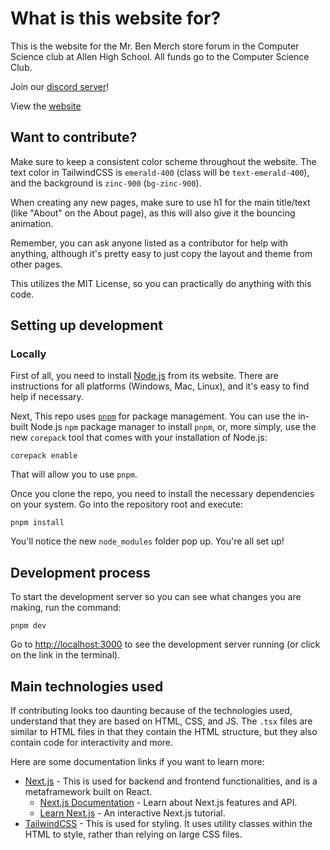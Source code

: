 # What is this website for?

This is the website for the Mr. Ben Merch store forum in the Computer Science club at Allen High School. All funds go to the Computer Science Club.

Join our [discord server](https://discord.gg/E8NzVDaAS9)!

View the [website](https://mr-bens-merch-store.vercel.app/)

## Want to contribute?

Make sure to keep a consistent color scheme throughout the website. The text color in TailwindCSS is `emerald-400` (class will be `text-emerald-400`), and the background is `zinc-900` (`bg-zinc-900`).

When creating any new pages, make sure to use h1 for the main title/text (like "About" on the About page), as this will also give it the bouncing animation.

Remember, you can ask anyone listed as a contributor for help with anything, although it's pretty easy to just copy the layout and theme from other pages.

This utilizes the MIT License, so you can practically do anything with this code.

## Setting up development

### Locally

First of all, you need to install [Node.js](https://nodejs.org/en) from its website. There are instructions for all platforms (Windows, Mac, Linux), and it's easy to find help if necessary.

Next, This repo uses [`pnpm`](https://pnpm.io) for package management. You can use the in-built Node.js `npm` package manager to install `pnpm`, or, more simply, use the new `corepack` tool that comes with your installation of Node.js:
```
corepack enable
```

That will allow you to use `pnpm`.

Once you clone the repo, you need to install the necessary dependencies on your system. Go into the repository root and execute:
```
pnpm install
```

You'll notice the new `node_modules` folder pop up. You're all set up!

## Development process

To start the development server so you can see what changes you are making, run the command:
```
pnpm dev
```

Go to [http://localhost:3000](http://localhost:3000) to see the development server running (or click on the link in the terminal).

## Main technologies used

If contributing looks too daunting because of the technologies used, understand that they are based on HTML, CSS, and JS. The `.tsx` files are similar to HTML files in that they contain the HTML structure, but they also contain code for interactivity and more.

Here are some documentation links if you want to learn more:

-   [Next.js](https://nextjs.org) - This is used for backend and frontend functionalities, and is a metaframework built on React.
    -   [Next.js Documentation](https://nextjs.org/docs) - Learn about Next.js features and API.
    -   [Learn Next.js](https://nextjs.org/learn) - An interactive Next.js tutorial.
-   [TailwindCSS](https://tailwindcss.com) - This is used for styling. It uses utility classes within the HTML to style, rather than relying on large CSS files.
